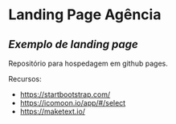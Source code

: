 # Landing Page Agência
## _Exemplo de landing page_


Repositório para hospedagem em github pages.

Recursos:

- https://startbootstrap.com/
- https://icomoon.io/app/#/select
- https://maketext.io/

